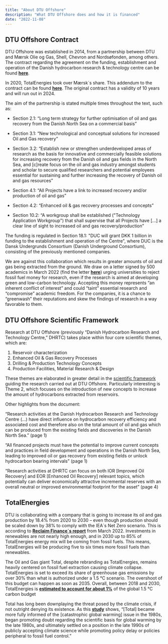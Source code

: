 ```yaml
---
title: "About DTU Offshore"
description: "What DTU Offshore does and how it is financed"
date: "2022-11-08"
---
```


## DTU Offshore Contract

DTU Offshore was established in 2014, from a partnership between DTU and Mærsk Olie og Gas, Shell, Chevron and Nordsøfonden, among others. The contract regarding the agreement on the funding, establishment and operation of the Danish hydrocarbon research & technology centre can be found [**here**](/docs/dhrtc-contract.pdf).

In 2020, TotalEnergies took over Mærsk´s share. This addendum to the contract can be found [**here**](/docs/dhrtc-contract-add-1.pdf). The original contract has a validity of 10 years and will run out in 2024.

The aim of the partnership is stated multiple times throughout the text, such as:

- Section 2.1: “Long term strategy for further optimisation of oil and gas recovery from the Danish North Sea on a commercial basis”

- Section 3.1: “New technological and conceptual solutions for increased Oil and Gas recovery”

- Section 3.2: “Establish new or strengthen underdeveloped areas of research as the basis for innovative and commercially feasible solutions for increasing recovery from the Danish oil and gas fields in the North Sea, and [c]reate focus on the oil and gas industry amongst students and scholar to secure qualified researchers and potential employees essential for sustaining and further increasing the recovery of Danish oil and gas resources”

- Section 4.1: “All Projects have a link to increased recovery and/or production of oil and gas”

- Section 4.2: “Enhanced oil & gas recovery processes and concepts”

- Section 10.2: “A workgroup shall be established ("Technology Application Workgroup") that shall supervise that all Projects have […] a clear line of sight to increased oil and gas recovery/production”

The funding is regulated in Section 18.1: "DUC will grant DKK 1 billion in funding to the establishment and operation of the Centre", where DUC is the Dansk Undergrunds Consortium (Danish Underground Consortium), consisting of the previously mentioned companies.

We are against this collaboration which results in greater amounts of oil and gas being extracted from the ground. We draw on a letter signed by 500 academics in March 2022 (find the letter [**here**](https://www.theguardian.com/science/2022/mar/21/universities-must-reject-fossil-fuel-cash-for-climate-research-say-academics)) urging universities to reject fossil fuel money for research, even if the research is aimed at developing green and low-carbon technology. Accepting this money represents “an inherent conflict of interest” and could “taint” essential research and “compromise” academic freedom. For the companies, it is a chance to “greenwash” their reputations and skew the findings of research in a way favorable to them.

## DTU Offshore Scientific Framework

Research at DTU Offshore (previously “Danish Hydrocarbon Research and Technology Centre,” DHRTC) takes place within four core scientific themes, which are:
1. Reservoir characterization
1. Enhanced Oil & Gas Recovery Processes
3. Drilling & Production Technology Concepts
4. Production Facilities, Material Research & Design
 
These themes are elaborated in greater detail in the [scientific framework]( /docs/dhrtc-scientific-framework.pdf) guiding the research carried out at DTU Offshore. Particularly interesting is Theme 2, which focuses on the introduction of new concepts to increase the amount of hydrocarbons extracted from reservoirs. 

Other highlights from the document:

“Research activities at the Danish Hydrocarbon Research and Technology Centre (…) have direct influence on hydrocarbon recovery efficiency and associated cost and therefore also on the total amount of oil and gas which can be produced from the existing fields and discoveries in the Danish North Sea.” (page 1)

“All financed projects must have the potential to improve current concepts and practices in field development and operations in the Danish North Sea, leading to improved oil or gas recovery from existing fields or unlock hydrocarbon bearing intervals” (page 1)

“Research activities at DHRTC can focus on both IOR [Improved Oil Recovery] and EOR [Enhanced Oil Recovery] relevant topics, which potentially can deliver economically attractive incremental reserves with an overall neutral or improved environmental footprint for the asset” (page 4)

## TotalEnergies

DTU is collaborating with a company that is going to increase its oil and gas production by 18.4% from 2020 to 2030 – even though production should be scaled down by 38% to comply with the IEA´s Net Zero scenario. This is according to [**Reclaim Finance´s report**](https://reclaimfinance.org/site/wp-content/uploads/2022/03/TotalEnergies-company-briefing-March-2022.pdf) from March 2022. Investments in renewables are not nearly high enough, and in 2030 up to 85% of TotalEnergies energy mix will be coming from fossil fuels. This means, TotalEnergies will be producing five to six times more fossil fuels than renewables.

The Oil and Gas giant Total, despite rebranding as TotalEnergies, remains heavily centered on fossil fuel extraction causing climate collapse. TotalEnergies is set to exceed its share of greenhouse gas emissions by over 30% than what is authorized under a 1.5 °C scenario. The overshoot of this budget can happen as soon as 2035. Overall, between 2018 and 2030, TotalEnergies is [**estimated to account for about 1%**](https://www.clientearth.org/projects/the-greenwashing-files/total/) of the global 1.5 °C carbon budget

Total has long been downplaying the threat posed by the climate crisis, if not outright denying its existence. As this [**study**](https://www.sciencedirect.com/science/article/pii/S0959378021001655) shows, “[Total] became more fully informed of the [catastrophic global warming] issue in the 1980s, began promoting doubt regarding the scientific basis for global warming by the late 1980s, and ultimately settled on a position in the late 1990s of publicly accepting climate science while promoting policy delay or policies peripheral to fossil fuel control.”

